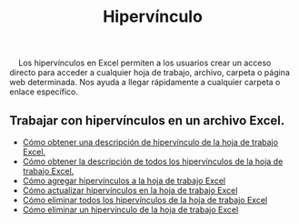 ﻿---
title: Hipervínculo
second_title: Aspose.Cells Cloud Documen
type: docs
url: /es/hyperlinks/
aliases: [/working-with-hyperlinks/,/working-with-hyperlink/]
keywords: REST API, hyperlinks, spreadsheets, exce
description: "Cells.Cloud API para Excel operar: trabajar con hipervínculos en un archivo Excel"
weight: 100
---
&nbsp;&nbsp;&nbsp;&nbsp;Los hipervínculos en Excel permiten a los usuarios crear un acceso directo para acceder a cualquier hoja de trabajo, archivo, carpeta o página web determinada. Nos ayuda a llegar rápidamente a cualquier carpeta o enlace específico.

## Trabajar con hipervínculos en un archivo Excel.

- [Cómo obtener una descripción de hipervínculo de la hoja de trabajo Excel.](/cells/es/hyperlinks/get/)
- [Cómo obtener la descripción de todos los hipervínculos de la hoja de trabajo Excel.](/cells/es/hyperlinks/get-all/)
- [Cómo agregar hipervínculos a la hoja de trabajo Excel](/cells/es/hyperlinks/add/)
- [Cómo actualizar hipervínculos en la hoja de trabajo Excel](/cells/es/hyperlinks/update/)
- [Cómo eliminar todos los hipervínculos de la hoja de trabajo Excel](/cells/es//hyperlinks/clear/)
- [Cómo eliminar un hipervínculo de la hoja de trabajo Excel](/cells/es//hyperlinks/delete/)

